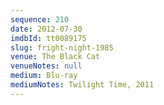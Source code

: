 ```yaml
---
sequence: 210
date: 2012-07-30
imdbId: tt0089175
slug: fright-night-1985
venue: The Black Cat
venueNotes: null
medium: Blu-ray
mediumNotes: Twilight Time, 2011
---
```

